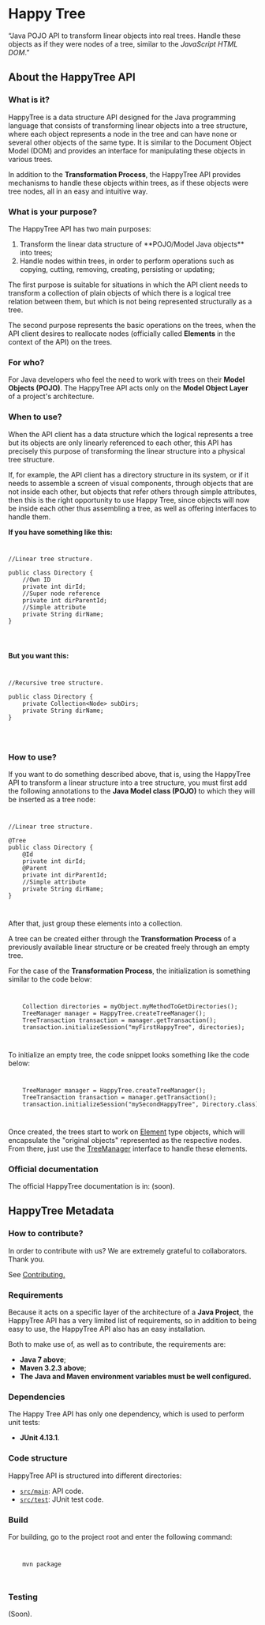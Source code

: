 
# Happy Tree

“Java POJO API to transform linear objects into real trees. Handle
these objects as if they were nodes of a tree, similar to the
*JavaScript HTML DOM*.”


## About the HappyTree API

### What is it?

HappyTree is a data structure API designed for the Java programming 
language that consists of transforming linear objects into a tree 
structure, where each object represents a node in the tree and can 
have none or several other objects of the same type. It is similar 
to the Document Object Model (DOM) and provides an interface for 
manipulating these objects in various trees.

In addition to the **Transformation Process**, the HappyTree API
provides mechanisms to handle these objects within trees, as if these
objects were tree nodes, all in an easy and intuitive way.

### What is your purpose?

The HappyTree API has two main purposes:

<ol>
<li>Transform the linear data structure of
 **POJO/Model Java objects** into trees;</li>
<li>Handle nodes within trees, in order to perform operations such as
 copying, cutting, removing, creating, persisting or updating;</li>
</ol>

The first purpose is suitable for situations in which the API client
needs to transform a collection of plain objects of which there is a
logical tree relation between them, but which is not being
represented structurally as a tree.

The second purpose represents the basic operations on the trees, when
the API client desires to reallocate nodes (officially called
**Elements** in the context of the API) on the trees.

### For who?

For Java developers who feel the need to work with trees on their
**Model Objects (POJO)**. The HappyTree API acts only on the
**Model Object Layer** of a project's architecture.

### When to use?

When the API client has a data structure which the logical represents
a tree but its objects are only linearly referenced to each other,
this API has precisely this purpose of transforming the linear
structure into a physical tree structure.

If, for example, the API client has a directory structure in its 
system, or if it needs to assemble a screen of visual components, 
through objects that are not inside each other, but objects that 
refer others through simple attributes, then this is the right 
opportunity to use Happy Tree, since objects will now be inside 
each other thus assembling a tree, as well as offering interfaces 
to handle them.

<b>If you have something like this:</b><br>
<code>
<pre>
//Linear tree structure.<br/>  
public class Directory {
	//Own ID
	private int dirId;
	//Super node reference
	private int dirParentId;
	//Simple attribute
	private String dirName;
}  
</pre>
</code>

<b>But you want this:</b><br>
<code>
<pre>
//Recursive tree structure.<br/>
public class Directory {
	private Collection&lt;Node&gt; subDirs;
	private String dirName;
}
</pre>
</code>

### How to use?

If you want to do something described above, that is, using the
HappyTree API to transform a linear structure into a tree structure,
you must first add the following annotations to the
**Java Model class (POJO)** to which they will be inserted as a tree
node:

<code>
<pre>
//Linear tree structure.<br/>
@Tree
public class Directory {
	@Id
	private int dirId;
	@Parent
	private int dirParentId;
	//Simple attribute
	private String dirName;
}  
</pre>
</code>

After that, just group these elements into a collection.

A tree can be created either through the **Transformation Process**
of a previously available linear structure or be created freely
through an empty tree.

For the case of the **Transformation Process**, the initialization is
something similar to the code below:

<code>
<pre>
	Collection<Directory> directories = myObject.myMethodToGetDirectories();
	TreeManager manager = HappyTree.createTreeManager();
	TreeTransaction transaction = manager.getTransaction();
	transaction.initializeSession("myFirstHappyTree", directories);
</pre>
</code>

To initialize an empty tree, the code snippet looks something like
the code below:

<code>
<pre>
	TreeManager manager = HappyTree.createTreeManager();
	TreeTransaction transaction = manager.getTransaction();
	transaction.initializeSession("mySecondHappyTree", Directory.class);
</pre>
</code>

Once created, the trees start to work on
[Element](https://github.com/Miuey/happytree/blob/master/src/main/java/com/miuey/happytree/Element.java)
type objects, which will encapsulate the "original objects"
represented as the respective nodes. From there, just use the
[TreeManager](https://github.com/Miuey/happytree/blob/master/src/main/java/com/miuey/happytree/TreeManager.java)
interface to handle these elements.

### Official documentation

The official HappyTree documentation is in: (soon).


## HappyTree Metadata


### How to contribute?

In order to contribute with us?
We are extremely grateful to collaborators.
Thank you.

See [Contributing.](https://github.com/Miuey/happytree/blob/master/CONTRIBUTING.md)

### Requirements

Because it acts on a specific layer of the architecture of a
**Java Project**, the HappyTree API has a very limited list of
requirements, so in addition to being easy to use, the HappyTree API
also has an easy installation.

Both to make use of, as well as to contribute, the requirements are:

* **Java 7 above**;
* **Maven 3.2.3 above**;
* **The Java and Maven environment variables must be well configured.**

### Dependencies

The Happy Tree API has only one dependency, which is used to perform
unit tests:

* **JUnit 4.13.1**.

### Code structure

HappyTree API is structured into different directories:

- [`src/main`](./src/main): API code.
- [`src/test`](./src/test): JUnit test code.

### Build

For building, go to the project root and enter the following command:

<code>
<pre>
	mvn package
</pre>
</code>

### Testing

(Soon).
